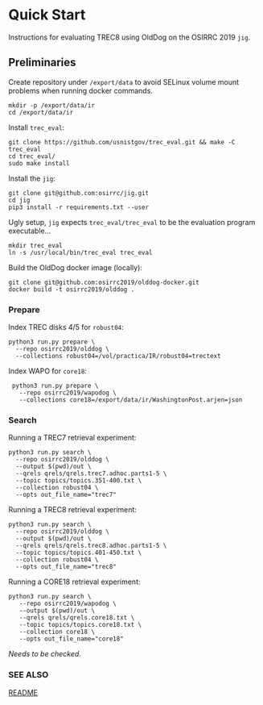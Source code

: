 # Quick Start

Instructions for evaluating TREC8 using OldDog on the OSIRRC 2019 `jig`.

## Preliminaries

Create repository under `/export/data` to avoid SELinux volume mount problems when running docker commands.

    mkdir -p /export/data/ir
    cd /export/data/ir

Install `trec_eval`:

    git clone https://github.com/usnistgov/trec_eval.git && make -C trec_eval
    cd trec_eval/
    sudo make install
 
Install the `jig`:

    git clone git@github.com:osirrc/jig.git
    cd jig
    pip3 install -r requirements.txt --user

Ugly setup, `jig` expects `trec_eval/trec_eval` to be the evaluation program executable...

    mkdir trec_eval
    ln -s /usr/local/bin/trec_eval trec_eval

Build the OldDog docker image (locally):

    git clone git@github.com:osirrc2019/olddog-docker.git
    docker build -t osirrc2019/olddog .

### Prepare

Index TREC disks 4/5 for `robust04`:

    python3 run.py prepare \
      --repo osirrc2019/olddog \
      --collections robust04=/vol/practica/IR/robust04=trectext

Index WAPO for `core18`:

     python3 run.py prepare \
       --repo osirrc2019/wapodog \
       --collections core18=/export/data/ir/WashingtonPost.arjen=json

### Search

Running a TREC7 retrieval experiment:

    python3 run.py search \
      --repo osirrc2019/olddog \
      --output $(pwd)/out \
      --qrels qrels/qrels.trec7.adhoc.parts1-5 \
      --topic topics/topics.351-400.txt \
      --collection robust04 \
      --opts out_file_name="trec7"

Running a TREC8 retrieval experiment:

    python3 run.py search \
      --repo osirrc2019/olddog \
      --output $(pwd)/out \
      --qrels qrels/qrels.trec8.adhoc.parts1-5 \
      --topic topics/topics.401-450.txt \
      --collection robust04 \
      --opts out_file_name="trec8"

Running a CORE18 retrieval experiment:

    python3 run.py search \
       --repo osirrc2019/wapodog \
       --output $(pwd)/out \
       --qrels qrels/qrels.core18.txt \
       --topic topics/topics.core18.txt \
       --collection core18 \
       --opts out_file_name="core18"

_Needs to be checked._

### SEE ALSO

[README](README.md)
